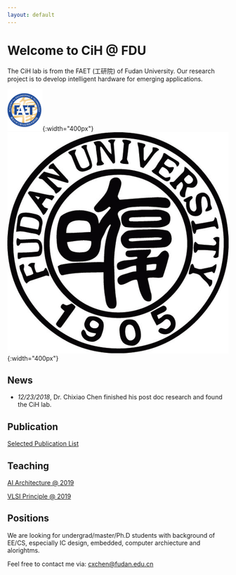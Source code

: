 ```yaml
---
layout: default
---
```


# Welcome to CiH @ FDU

The CiH lab is from the FAET (工研院) of Fudan University. Our research project is to develop intelligent hardware for emerging applications.

![faet](./assets/img/faetlog.png){:width="400px"}
![fudan](./assets/img/xiaohui.jpg){:width="400px"}


## News

* _12/23/2018_, Dr. Chixiao Chen finished his post doc research and found the CiH lab.

## Publication

[Selected Publication List](./pub.md)

## Teaching

[AI Architecture @ 2019](./course/ai19.md)

[VLSI Principle  @ 2019](./course/vlsi19.md)

## Positions

We are looking for undergrad/master/Ph.D students with background of EE/CS, especially IC design, embedded, computer archiecture and alorightms. 

Feel free to contact me via: cxchen@fudan.edu.cn


